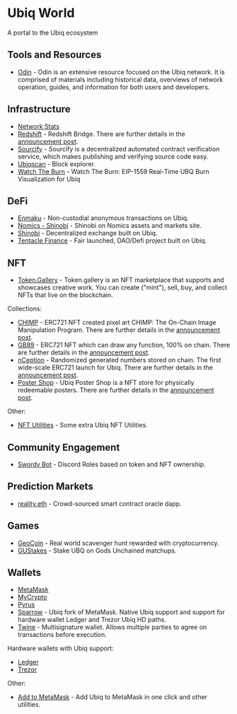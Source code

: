 # Ubiq World

A portal to the Ubiq ecosystem

## Tools and Resources

* [Odin](https://odin.ubiqsmart.com/) - Odin is an extensive resource focused on the Ubiq network. It is comprised of materials including historical data, overviews of network operation, guides, and information for both users and developers.

## Infrastructure

* [Network Stats](https://stats.ubiqscan.io/)
* [Redshift](https://redshift.ubiqsmart.com/) - Redshift Bridge. There are further details in the [announcement post](https://blog.ubiqsmart.com/announcing-redshift-dd48279eca16).
* [Sourcify](https://sourcify.dev/) - Sourcify is a decentralized automated contract verification service, which makes publishing and verifying source code easy.
* [Ubiqscan](https://ubiqscan.io/) - Block explorer.
* [Watch The Burn](https://watchtheburn.ubiqsmart.com/) - Watch The Burn: EIP-1559 Real-Time UBQ Burn Visualization for Ubiq

## DeFi

* [Enmaku](https://enmaku.io/) - Non-custodial anonymous transactions on Ubiq.
* [Nomics - Shinobi](https://nomics.com/exchanges/shinobi) - Shinobi on Nomics assets and markets site.
* [Shinobi](https://shinobi.ubiq.ninja/) - Decentralized exchange built on Ubiq.
* [Tentacle Finance](https://tentacle.finance/) - Fair launched, DAO/Defi project built on Ubiq.

## NFT

* [Token.Gallery](https://token.gallery/) - Token.gallery is an NFT marketplace that supports and showcases creative work. You can create ("mint"), sell, buy, and collect NFTs that live on the blockchain.

Collections:

* [CHIMP](https://chimp.ubiqsmart.com/) - ERC721 NFT created pixel art CHIMP: The On-Chain Image Manipulation Program. There are further details in the [announcement post](https://blog.ubiqsmart.com/announcing-chimp-49eb70f30991).
* [GB89](https://ubiq.github.io/gb89/) - ERC721 NFT which can draw any function, 100% on chain. There are further details in the [announcement post](https://blog.ubiqsmart.com/announcing-gb89-fca1a76aa892).
* [nCeption](https://nception.ubiqsmart.com/) - Randomized generated numbers stored on chain. The first wide-scale ERC721 launch for Ubiq. There are further details in the [announcement post](https://blog.ubiqsmart.com/announcing-nception-ba2eb5fc952).
* [Poster Shop](https://poster.ubiqsmart.com/) - Ubiq Poster Shop is a NFT store for physically redeemable posters. There are further details in the [announcement post](https://blog.ubiqsmart.com/ubiq-launches-its-first-redeemable-nft-39e70bf1084).

Other:

* [NFT Utilities](https://ubiq.github.io/nftutils/) - Some extra Ubiq NFT Utilities.

## Community Engagement

* [Swordy Bot](https://swordybot.com/) - Discord Roles based on token and NFT ownership.

## Prediction Markets

* [reality.eth](https://realityeth.github.io/#!/network/8) - Crowd-sourced smart contract oracle dapp.

## Games

* [GeoCoin](https://geocoin.cash/) - Real world scavenger hunt rewarded with cryptocurrency.
* [GUStakes](https://gustakes.gg/) - Stake UBQ on Gods Unchained matchups.

## Wallets

* [MetaMask](https://metamask.io/)
* [MyCrypto](https://mycrypto.com/)
* [Pyrus](https://pyrus.ubiqsmart.com/)
* [Sparrow](https://ubiqsmart.com/sparrow) - Ubiq fork of MetaMask. Native Ubiq support and support for hardware wallet Ledger and Trezor Ubiq HD paths.
* [Twine](https://twine.ubiqsmart.com/) - Multisignature wallet. Allows multiple parties to agree on transactions before execution.

Hardware wallets with Ubiq support:

* [Ledger](https://www.ledger.com/)
* [Trezor](https://shop.trezor.io/)

Other:

* [Add to MetaMask](https://ubiq.github.io/addtometamask/) - Add Ubiq to MetaMask in one click and other utilities.
